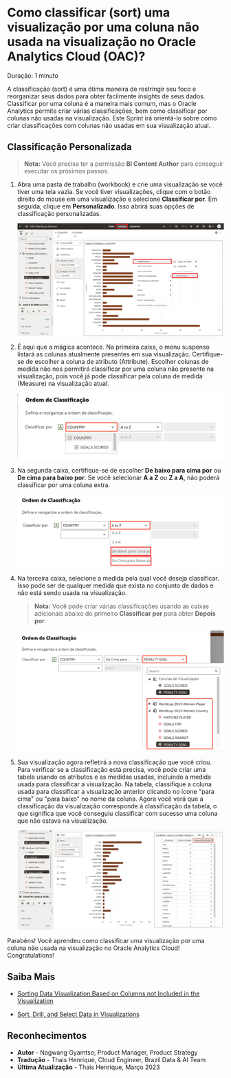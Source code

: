 # Como classificar (sort) uma visualização por uma coluna não usada na visualização no Oracle Analytics Cloud (OAC)?

Duração: 1 minuto

A classificação (sort) é uma ótima maneira de restringir seu foco e reorganizar seus dados para obter facilmente insights de seus dados. Classificar por uma coluna é a maneira mais comum, mas o Oracle Analytics permite criar várias classificações, bem como classificar por colunas não usadas na visualização. Este Sprint irá orientá-lo sobre como criar classificações com colunas não usadas em sua visualização atual.

## Classificação Personalizada
>**Nota:** Você precisa ter a permissão **BI Content Author** para conseguir executar os próximos passos.

1. Abra uma pasta de trabalho (workbook) e crie uma visualização se você tiver uma tela vazia. Se você tiver visualizações, clique com o botão direito do mouse em uma visualização e selecione **Classificar por**. Em seguida, clique em **Personalizado**. Isso abrirá suas opções de classificação personalizadas.

    ![Sort by custom](images/sort-by.png)

2. É aqui que a mágica acontece. Na primeira caixa, o menu suspenso listará as colunas atualmente presentes em sua visualização. Certifique-se de escolher a coluna de atributo (Attribute). Escolher colunas de medida não nos permitirá classificar por uma coluna não presente na visualização, pois você já pode classificar pela coluna de medida (Measure) na visualização atual.

    ![column one](images/column-one.png)

3. Na segunda caixa, certifique-se de escolher **De baixo para cima por** ou **De cima para baixo por**. Se você selecionar **A a Z** ou **Z a A**, não poderá classificar por uma coluna extra.

    ![column two](images/column-two.png)

4. Na terceira caixa, selecione a medida pela qual você deseja classificar. Isso pode ser de qualquer medida que exista no conjunto de dados e não está sendo usada na visualização.

    >**Nota:** Você pode criar várias classificações usando as caixas adicionais abaixo do primeiro **Classificar por** para obter **Depois por**.

    ![column three](images/column-three.png)

5. Sua visualização agora refletirá a nova classificação que você criou. Para verificar se a classificação está precisa, você pode criar uma tabela usando os atributos e as medidas usadas, incluindo a medida usada para classificar a visualização. Na tabela, classifique a coluna usada para classificar a visualização anterior clicando no ícone "para cima" ou "para baixo" no nome da coluna. Agora você verá que a classificação da visualização corresponde à classificação da tabela, o que significa que você conseguiu classificar com sucesso uma coluna que não estava na visualização.

    ![Verify sort](images/verify-sort.png)

Parabéns! Você aprendeu como classificar uma visualização por uma coluna não usada na visualização no Oracle Analytics Cloud! Congratulations!

## Saiba Mais

* [Sorting Data Visualization Based on Columns not Included in the Visualization](https://www.youtube.com/watch?v=i5m1tLIUxIc)

* [Sort, Drill, and Select Data in Visualizations](https://docs.oracle.com/en/cloud/paas/analytics-cloud/acubi/sort-drill-and-select-data-visualizations.html)

## Reconhecimentos
* **Autor** - Nagwang Gyamtso, Product Manager, Product Strategy
* **Tradução** - Thais Henrique, Cloud Engineer, Brazil Data & AI Team
* **Última Atualização** - Thais Henrique,  Março 2023
